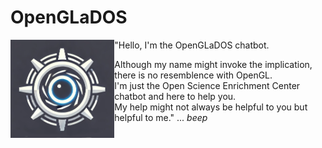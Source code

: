 # OpenGLaDOS
<img align="left" src="utils/OpenGLaDOS.png" width="33%" height=auto />

"Hello, I'm the OpenGLaDOS chatbot. 

Although my name might invoke the implication, there is no resemblence with OpenGL. \
I'm just the Open Science Enrichment Center chatbot and here to help you. \
My help might not always be helpful to you but helpful to me." ... *beep*


